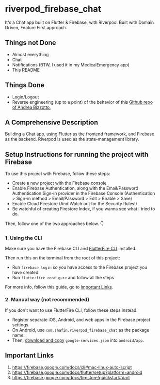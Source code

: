 # riverpod_firebase_chat

It's a Chat app built on Flutter & Firebase, with Riverpod. Built with Domain Driven, Feature First approach.

## Things not Done
- Almost everything
- Chat
- Notifications (BTW, I used it in my MedicalEmergency app)
- This README

## Things Done
- Login/Logout
- Reverse engineering (up to a point) of the behavior of this [Github repo of Andrea Bizzotto.](https://github.com/bizz84/starter_architecture_flutter_firebase)

## A Comprehensive Description
Building a Chat app, using Flutter as the frontend framework, and Firebase as the backend. Riverpod is used as the state-management library.

## Setup Instructions for running the project with Firebase

To use this project with Firebase, follow these steps:

- Create a new project with the Firebase console
- Enable Firebase Authentication, along with the Email/Password Authentication Sign-in provider in the Firebase Console (Authentication > Sign-in method > Email/Password > Edit > Enable > Save)
- Enable Cloud Firestore (And Watch out for the Security Rules!)
- Be watchful of creating Firestore Index, if you wanna see what I tried to do.

Then, follow one of the two approaches below. 👇

### 1. Using the CLI

Make sure you have the Firebase CLI and [FlutterFire CLI](https://pub.dev/packages/flutterfire_cli) installed.

Then run this on the terminal from the root of this project:

- Run `firebase login` so you have access to the Firebase project you have created
- Run `flutterfire configure` and follow all the steps

For more info, follow this guide, go to [Important Links](#important-links).

### 2. Manual way (not recommended)

If you don't want to use FlutterFire CLI, follow these steps instead:

- Register separate iOS, Android, and web apps in the Firebase project settings.
- On Android, use `com.shafin.riverpod_firebase_chat` as the package name.
- Then, [download and copy](https://firebase.google.com/docs/flutter/setup#configure_an_android_app) `google-services.json` into `android/app`.

## Important Links
1. https://firebase.google.com/docs/cli#mac-linux-auto-script
1. https://firebase.google.com/docs/flutter/setup?platform=android
1. https://firebase.google.com/docs/firestore/quickstart#dart